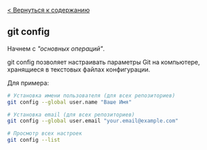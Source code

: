 [< Вернуться к содержанию](readme.md)
## git config
Начнем с *"основных операций"*.

git config позволяет настраивать параметры Git на компьютере, хранящиеся в текстовых файлах конфигурации.

Для примера:

```bash
# Установка имени пользователя (для всех репозиториев)
git config --global user.name "Ваше Имя"

# Установка email (для всех репозиториев)
git config --global user.email "your.email@example.com"

# Просмотр всех настроек
git config --list